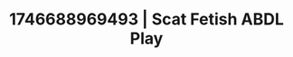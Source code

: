 ---
categories:
- Immersive passion
- AI-generated
- Feather touch
- Virtual lover intimacy
- Erotic transformation
- Sensual choreography
- ASMR
- Cosplay
image: /assets/images/1746688969493.jpg
layout: post
seo:
  description: Featured content with high-quality ABDL Play, Scat Fetish. HD images
    available.
  keywords: ABDL Play, Scat Fetish
  og_image: /assets/images/1746688969493.jpg
  schema_type: VisualArtwork
tags:
- ABDL Play
- '#1746688969493'
- Scat Fetish
title: 1746688969493 | Scat Fetish ABDL Play
---